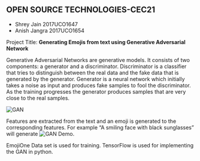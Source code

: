 ## OPEN SOURCE TECHNOLOGIES-CEC21

- Shrey Jain 2017UCO1647
- Anish Jangra 2017UCO1654

Project Title: **Generating Emojis from text using Generative Adversarial Network**

Generative Adversarial Networks are generative models. It consists of two components: a generator and a discriminator.
Discriminator is a classifier that tries to distinguish between the real data and the fake data that is generated by the generator.
Generator is a neural network which initially takes a noise as input and produces fake samples to fool the discriminator.
As the training progresses the generator produces samples that are very close to the real samples.


![GAN](https://github.com/anish-jangra/textToEmojiGAN/blob/master/gan.png)

Features are extracted from the text and an emoji is generated to the corresponding features.
For example “A smiling face with black sunglasses” will generate ![GAN Demo](https://github.com/anish-jangra/textToEmojiGAN/blob/master/gandemo.png).

EmojiOne Data set is used for training.
TensorFlow is used for implementing the GAN in python.
